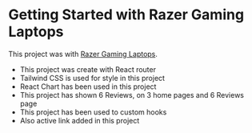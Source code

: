 # Getting Started with Razer Gaming Laptops

This project was with [Razer Gaming Laptops](https://gming-laptop.netlify.app).

- This project was create with React router
- Tailwind CSS is used for style in this project
- React Chart has been used in this project
- This project has shown 6 Reviews, on 3 home pages and 6 Reviews page
- This project has been used to custom hooks
- Also active link added in this project
